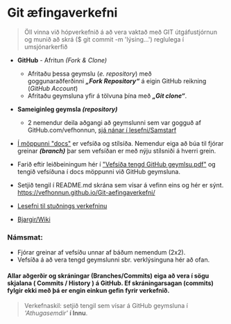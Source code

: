 
# Git æfingaverkefni 

> Öll vinna við hópverkefnið á að vera vaktað með GIT útgáfustjórnun og munið að skrá ($ git commit -m 'lýsing...') reglulega í umsjónarkerfið

*	**GitHub** - Afritun _(Fork & Clone)_
	*	Afritaðu þessa geymslu (_e. repository_) með <br> goggunaraðferðinni _**„Fork Repository“**_  á eigin GitHub reikning (_GitHub Account_) 
	*	Afritaðu geymsluna yfir á tölvuna þína með _**„Git clone“**_.
*	**Sameiginleg geymsla _(repository)_**
	*	2 nemendur deila aðgangi að geymslunni sem var gogguð af GitHub.com/vefhonnun, [sjá nánar í lesefni/Samstarf](Lesefni/Samstarf%20á%20GitHub.pdf)
*	[Í möppunni "docs"](docs/) er vefsíða og stílsíða. Nemendur eiga að búa til fjórar greinar **_(branch)_** þar sem vefsíðan er með nýju stílsniði á hverri grein. 
*	Farið eftir leiðbeiningum hér í ["Vefsíða tengd GitHub geymlsu.pdf"](Lesefni/Vefsíða%20tengd%20GitHub%20geymslu.pdf) og tengið vefsíðuna í docs möppunni við GitHub geymsluna.
* 	Setjið tengil í README.md skrána sem vísar á vefinn eins og hér er sýnt.
	https://vefhonnun.github.io/Git-aefingaverkefni/

*	[Lesefni til stuðnings verkefninu](Lesefni/)
*	[Bjargir/Wiki](https://github.com/vefhonnun/Git-aefingaverkefni/wiki)

### Námsmat:
*	Fjórar greinar af vefsíðu unnar af báðum nemendum (2x2). 
*	Vefsíða á að vera tengd geymslunni sbr. verklýsinguna hér að ofan.

#### Allar aðgerðir og skráningar (Branches/Commits) eiga að vera í sögu skjalana ( Commits / History ) á GitHub. Ef skráningarsagan (commits) fylgir ekki með þá er engin einkun gefin fyrir verkefnið.  

> Verkefnaskil: setjið tengil sem vísar á GitHub geymsluna í _'Athugasemdir'_ **í Innu**. 
